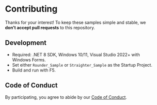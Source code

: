 # Contributing

Thanks for your interest! To keep these samples simple and stable, we **don’t accept pull requests** to this repository.

## Development

- Required: .NET 8 SDK, Windows 10/11, Visual Studio 2022+ with Windows Forms.
- Set either `Rounder_Sample` or `Straighter_Sample` as the Startup Project.
- Build and run with F5.

## Code of Conduct

By participating, you agree to abide by our [Code of Conduct](CODE_OF_CONDUCT.md).

